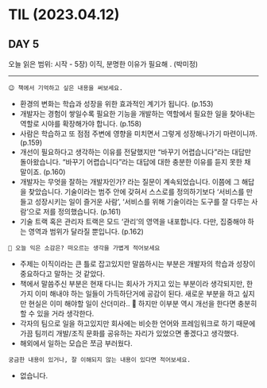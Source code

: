 # TIL (2023.04.12)

## DAY 5

오늘 읽은 범위: 시작 - 5장) 이직, 분명한 이유가 필요해 . (박미정)

---

```
😉 책에서 기억하고 싶은 내용을 써보세요.
```

- 환경의 변화는 학습과 성장을 위한 효과적인 계기가 됩니다. (p.153)
- 개발자는 경험이 쌓일수록 필요한 기능을 개발하는 역할에서 필요한 일을 찾아내는 역할로 시야를 확장해가야 합니다. (p.158)
- 사람은 학습하고 또 점점 주변에 영향을 미치면서 그렇게 성장해나가기 마련이니까. (p.159)
- 개선이 필요하다고 생각하는 이유를 전달했지만 “바꾸기 어렵습니다”라는 대답만 돌아왔습니다. “바꾸기 어렵습니다”라는 대답에 대한 충분한 이유를 듣지 못한 채 말이죠. (p.160)
- 개발자는 무엇을 잘하는 개발자인가? 라는 질문이 계속되었습니다. 이쯤에 그 해답을 찾았습니다. 기술이라는 범주 안에 갖혀서 스스로를 정의하기보다 ‘서비스를 만들고 성장시키는 일이 즐거운 사람’, ‘서비스를 위해 기술이라는 도구를 잘 다루는 사람’으로 저를 정의했습니다. (p.161)
- 기술 트랙 혹은 관리자 트랙은 모드 ‘관리’의 영역을 내포합니다. 다만, 집중해야 하는 영역과 범위가 달라질 뿐입니다. (p.162)

```
🤔 오늘 익은 소감은? 떠오르는 생각을 가볍게 적어보세요
```

- 주제는 이직이라는 큰 틀로 잡고있지만 말씀하시는 부분은 개발자의 학습과 성장이 중요하다고 말하는 것 같았다.
- 책에서 말씀주신 부분은 현재 다니는 회사가 가지고 있는 부분이라 생각되지만, 한가지 이미 해내야 하는 일들이 가득하단거에 공감이 된다. 새로운 부분을 하고 싶지만 현실은 이미 해야할 일이 산더미라.. 🥲 하지만 이부분 역시 개선을 한다면 충분히 할 수 있을 거라 생각한다.
- 각자의 팀으로 일을 하고있지만 회사에는 비슷한 언어와 프레임워크로 하기 때문에 가끔 팀끼리 개발/조직 문화를 공유하는 자리가 있었으면 좋겠다고 생각했다.
- 해외에서 일하는 모습은 쪼금 부러웠다.

```
궁금한 내용이 있거나, 잘 이해되지 않는 내용이 있다면 적어보세요.
```

- 없습니다.

